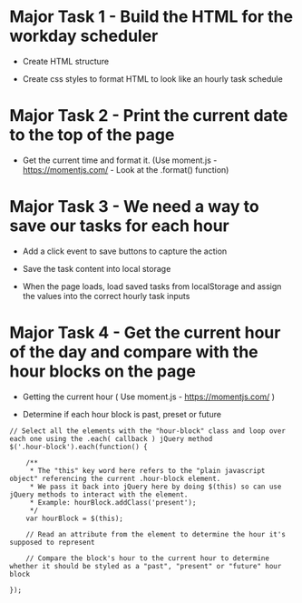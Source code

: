# Major Task 1 - Build the HTML for the workday scheduler

* Create HTML structure

* Create css styles to format HTML to look like an hourly task schedule

# Major Task 2 - Print the current date to the top of the page

* Get the current time and format it. (Use moment.js - https://momentjs.com/ - Look at the .format() function)

# Major Task 3 - We need a way to save our tasks for each hour

* Add a click event to save buttons to capture the action

* Save the task content into local storage

* When the page loads, load saved tasks from localStorage and assign the values into the correct hourly task inputs

# Major Task 4 - Get the current hour of the day and compare with the hour blocks on the page

* Getting the current hour ( Use moment.js - https://momentjs.com/ )

* Determine if each hour block is past, preset or future

```
// Select all the elements with the "hour-block" class and loop over each one using the .each( callback ) jQuery method
$('.hour-block').each(function() {

    /**
     * The "this" key word here refers to the "plain javascript object" referencing the current .hour-block element.
     * We pass it back into jQuery here by doing $(this) so can use jQuery methods to interact with the element.
     * Example: hourBlock.addClass('present');
     */
    var hourBlock = $(this);

    // Read an attribute from the element to determine the hour it's supposed to represent

    // Compare the block's hour to the current hour to determine whether it should be styled as a "past", "present" or "future" hour block

});
```
